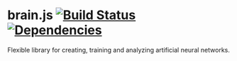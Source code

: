 brain.js [![Build Status](https://img.shields.io/travis/ClaudioAlbertin/brain.svg)](https://travis-ci.org/ClaudioAlbertin/brain) [![Dependencies](https://img.shields.io/david/ClaudioAlbertin/brain.svg)](https://david-dm.org/ClaudioAlbertin/brain)
========

Flexible library for creating, training and analyzing artificial neural networks.
